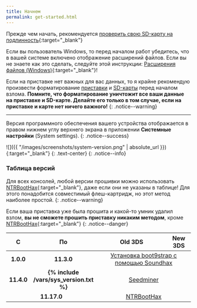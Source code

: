 ```yaml
---
title: Начнем
permalink: get-started.html
---
```


Прежде чем начать, рекомендуется [проверить свою SD-карту на подлинность](https://customfw.xyz/test_sd){:target="_blank"}

Если вы пользователь Windows, то перед началом работ убедитесь, что в вашей системе включено отображение расширений файлов. Если вы не знаете как это сделать, следуйте этой инструкции: [Расширения файлов (Windows)](file-extensions-windows){:target="_blank"}!

Если на приставке нет важных для вас данных, то я крайне рекомендую произвести форматирование [приставки](clean_sd#i-форматирование-приставки) и [SD-карты](https://customfw.xyz/format_sd) перед началом взлома. **Помните, что форматирование уничтожит все ваши данные на приставке и SD-карте. Делайте его только в том случае, если на приставке и карте нет ничего важного!**
{: .notice--warning}

___


Версия программного обеспечения вашего устройства отображается в правом нижнем углу верхнего экрана в приложении **Системные настройки** (System settings).
{: .notice--success}

![]({{ "/images/screenshots/system-version.png" | absolute_url }}){:target="_blank"}
{: .text-center}
{: .notice--info}

### Таблица версий

Для всех консолей, любой версии прошивки можно использовать [NTRBootHax](ntrboot){:target="_blank"}, даже если они не указаны в таблице! Для этого понадобится совместимый флеш-картридж, но этот метод наиболее простой. <!--<br><br>**Вы можете прошить любую приставку с любой изначальной версией системного ПО, обновив её до {% include /vars/sys_version.txt %} через Системные настройки, а затем воспользовавшись соответствующим методом из таблицы**-->
{: .notice--warning}

Если ваша приставка уже была прошита и какой-то умник удалил взлом, **вы не сможете прошить приставку никаким методом**, кроме [NTRBootHax](ntrboot){:target="_blank"}
{: .notice--danger}

<table>
  <colgroup>
    <col style="width: 5%;" span="1" />
    <col style="width: 5%;" span="1" />
    <col style="width: 38%;" span="1" />
  </colgroup>
  <thead>
    <tr>
      <th style="text-align: center; font-weight: bold;" rowspan="2">С</th>
      <th style="text-align: center; font-weight: bold;" rowspan="2">По</th>
    </tr>
    <tr>
      <th style="text-align: center; font-weight: bold;">Old 3DS</th>
      <th style="text-align: center; font-weight: bold;">New 3DS</th>
    </tr>
  </thead>
  <tbody>
    <tr>
      <td style="text-align: center; font-weight: bold;">1.0.0</td>
      <td style="text-align: center; font-weight: bold;">11.3.0</td>
      <td style="text-align: center;" colspan="2"><a href="soundhax">Установка boot9strap с помощью Soundhax</a></td>
    </tr>
    <tr>
      <td style="text-align: center; font-weight: bold;">11.4.0</td>
      <td style="text-align: center; font-weight: bold;">{% include /vars/sys_version.txt %}</td>
      <td style="text-align: center;" colspan="2"><a href="seedminer">Seedminer</a><br /></td>
    </tr>
    <tr>
      <td style="text-align: center; font-weight: bold;" colspan="2">11.17.0</td>
      <td style="text-align: center;" colspan="2"><a href="ntrboot">NTRBootHax</a><br /></td>
    </tr>
  </tbody>
</table>